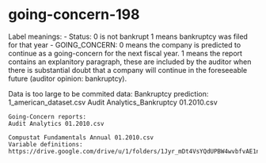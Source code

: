# going-concern-198
Label meanings:
    - Status:
        0 is not bankrupt
        1 means bankruptcy was filed for that year
    - GOING_CONCERN:
        0 means the company is predicted to continue as a going-concern for the next fiscal year.
        1 means the report contains an explanitory paragraph, these are included by the auditor when there is substantial doubt that a company will continue in the foreseeable future (auditor opinion: bankruptcy).

Data is too large to be commited
data:
    Bankruptcy prediction:
    1_american_dataset.csv
    Audit Analytics_Bankruptcy 01.2010.csv

    Going-Concern reports:
    Audit Analytics 01.2010.csv

    Compustat Fundamentals Annual 01.2010.csv
    Variable definitions:
    https://drive.google.com/drive/u/1/folders/1Jyr_mDt4VsYQdUPBW4wvbfvAE1nc008y
